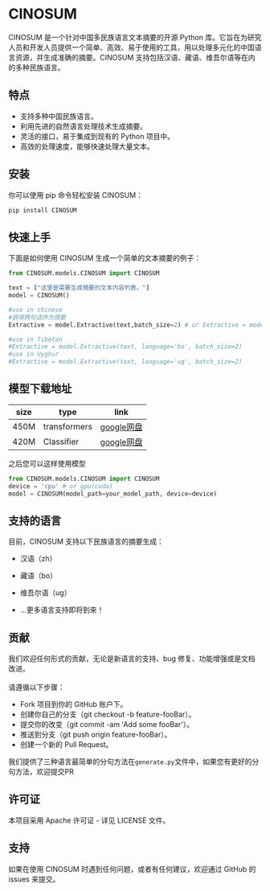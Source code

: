 # CINOSUM

CINOSUM 是一个针对中国多民族语言文本摘要的开源 Python 库。它旨在为研究人员和开发人员提供一个简单、高效、易于使用的工具，用以处理多元化的中国语言资源，并生成准确的摘要。CINOSUM 支持包括汉语、藏语、维吾尔语等在内的多种民族语言。

## 特点

- 支持多种中国民族语言。
- 利用先进的自然语言处理技术生成摘要。
- 灵活的接口，易于集成到现有的 Python 项目中。
- 高效的处理速度，能够快速处理大量文本。

## 安装

你可以使用 pip 命令轻松安装 CINOSUM：

```bash
pip install CINOSUM
```

## 快速上手
下面是如何使用 CINOSUM 生成一个简单的文本摘要的例子：

```python
from CINOSUM.models.CINOSUM import CINOSUM

text = ["这里是需要生成摘要的文本内容列表。"]
model = CINOSUM()

#use in chinese 
#获得两句话作为摘要
Extractive = model.Extractive(text,batch_size=2) # or Extractive = model.Extractive(text, language='zh', batch_size=2)

#use in Tibetan
#Extractive = model.Extractive(text, language='bo', batch_size=2)
#use in Uyghur
#Extractive = model.Extractive(text, language='ug', batch_size=2)
```
## 模型下载地址
| size | type         | link                |
|------|--------------|---------------------|
| 450M | transformers | [google网盘](https://drive.google.com/file/d/1bQ_uMg0LnuFJGYU5ye0obRgPTkqco4Br/view?usp=sharing) |
| 420M | Classifier   | [google网盘](https://drive.google.com/file/d/1JxaMnvvHKU7TKLgCB4IENtz9xexUZ0Kc/view?usp=sharing) |

之后您可以这样使用模型
```python
from CINOSUM.models.CINOSUM import CINOSUM
device = 'cpu' # or gpu(cuda)
model = CINOSUM(model_path=your_model_path, device=device)
```
## 支持的语言
目前，CINOSUM 支持以下民族语言的摘要生成：

- 汉语（zh）
- 藏语（bo）
- 维吾尔语（ug）

- ...更多语言支持即将到来！

## 贡献
我们欢迎任何形式的贡献，无论是新语言的支持、bug 修复、功能增强或是文档改进。\
\
请遵循以下步骤：

- Fork 项目到你的 GitHub 账户下。
- 创建你自己的分支（git checkout -b feature-fooBar）。
- 提交你的改变（git commit -am 'Add some fooBar'）。
- 推送到分支（git push origin feature-fooBar）。
- 创建一个新的 Pull Request。

我们提供了三种语言最简单的分句方法在`generate.py`文件中，如果您有更好的分句方法，欢迎提交PR
## 许可证
本项目采用 Apache 许可证 - 详见 LICENSE 文件。

## 支持
如果在使用 CINOSUM 时遇到任何问题，或者有任何建议，欢迎通过 GitHub 的 issues 来提交。